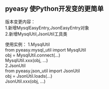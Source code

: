 ## pyeasy 使Python开发变的更简单  
版本变更内容：  
1.新增MysqlEasyEntry,JsonEasyEntry对象  
2.新增MysqlUtil,JsonUtil工具类  

使用实例：
1.MysqlUtil  
from pyeasy.mysql_util import MysqlUtil  
obj = MysqlUtil.connect(...)  
MysqlUtil.xxx(obj, ...)  
2.JsonUtil  
from pyeasy.json_util import JsonUtil  
obj = JsonUtil.loads(...)  
JsonUtil.xxx(obj, ...)  